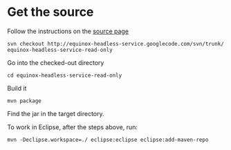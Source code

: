 # Get the source #
Follow the instructions on the [source page](http://code.google.com/p/equinox-headless-service/source)
```
svn checkout http://equinox-headless-service.googlecode.com/svn/trunk/ equinox-headless-service-read-only
```
Go into the checked-out directory
```
cd equinox-headless-service-read-only
```
Build it
```
mvn package
```

Find the jar in the target directory.

To work in Eclipse, after the steps above, run:
```
mvn -Declipse.workspace=./ eclipse:eclipse eclipse:add-maven-repo
```